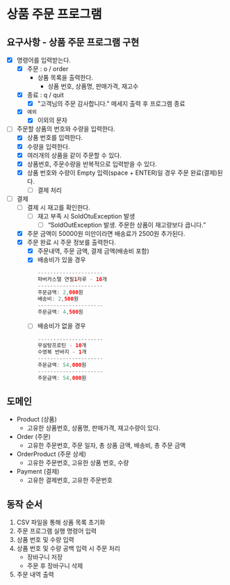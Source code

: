 # 상품 주문 프로그램

## 요구사항 - 상품 주문 프로그램 구현

- [x] 명령어를 입력받는다.
    - [x] 주문 : o / order
        - 상품 목록을 출력한다.
            - 상품 번호, 상품명, 판매가격, 재고수
    - [x] 종료 : q / quit
        -[x] "고객님의 주문 감사합니다." 메세지 출력 후 프로그램 종료
    - [x] `예외`
        - [x] 이외의 문자
- [ ] 주문할 상품의 번호와 수량을 입력한다.
    -[x] 상품 번호를 입력한다.
    -[x] 수량을 입력한다.
    -[x] 여러개의 상품을 같이 주문할 수 있다.
    -[x] 상품번호, 주문수량을 반복적으로 입력받을 수 있다.
    -[x] 상품 번호와 수량이 Empty 입력(space + ENTER)일 경우 주문 완료(결제)된다.
        -[ ] 결제 처리
- [ ] 결제
    - [ ] 결제 시 재고를 확인한다.
        - [ ] 재고 부족 시 SoldOtuException 발생
            - [ ] “SoldOutException 발생. 주문한 상품이 재고량보다 큽니다.”
    - [x] 주문 금액이 50000원 미만이라면 배송료가 2500원 추가된다.
    - [x] 주문 완료 시 주문 정보를 출력한다.
        - [x] 주문내역, 주문 금액, 결제 금액(배송비 포함)
        - [x] 배송비가 있을 경우
          ```java
          ---------------------
          파버카스텔 연필1자루 - 10개
          ---------------------
          주문금액: 2,000원
          배송비: 2,500원
          ---------------------
          주문금액: 4,500원
          ```
        - [ ] 배송비가 없을 경우
          ```java
          ---------------------
          무설탕프로틴 - 10개
          수영복 반바지 - 1개
          ---------------------
          주문금액: 54,000원
          ---------------------
          주문금액: 54,000원
          ```

## 도메인

- Product (상품)
    - 고유한 상품번호, 상품명, 판매가격, 재고수량이 있다.
- Order (주문)
    - 고유한 주문번호, 주문 일자, 총 상품 금액, 배송비, 총 주문 금액
- OrderProduct (주문 상세)
    - 고유한 주문번호, 고유한 상품 번호, 수량
- Payment (결제)
    - 고유한 결제번호, 고유한 주문번호

## 동작 순서

1. CSV 파일을 통해 상품 목록 초기화
2. 주문 프로그램 실행 명령어 입력
3. 상품 번호 및 수량 입력
4. 상품 번호 및 수량 공백 입력 시 주문 처리
   - 장바구니 저장 
   - 주문 후 장바구니 삭제 
5. 주문 내역 출력
